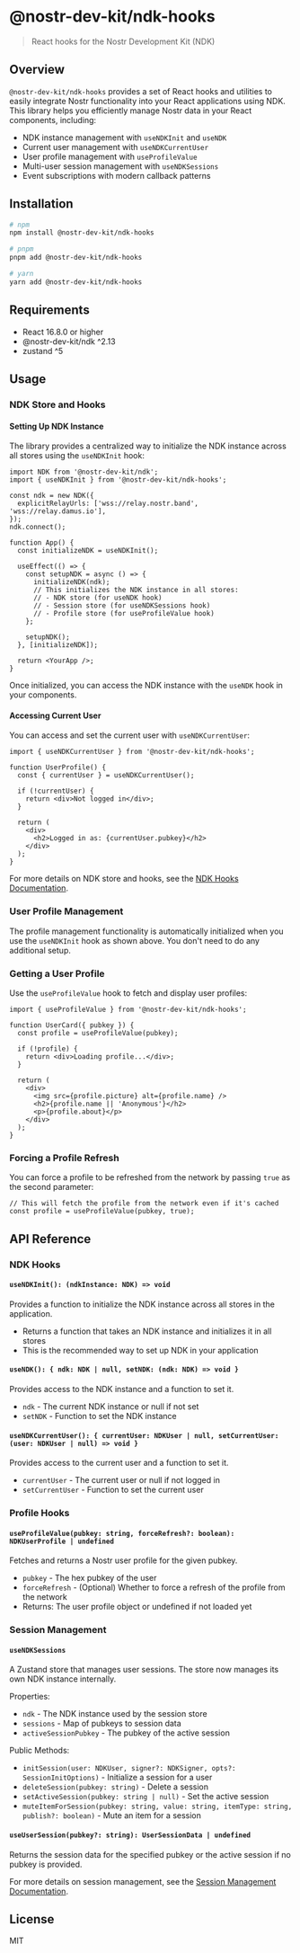 # @nostr-dev-kit/ndk-hooks

> React hooks for the Nostr Development Kit (NDK)

## Overview

`@nostr-dev-kit/ndk-hooks` provides a set of React hooks and utilities to easily integrate Nostr functionality into your React applications using NDK. This library helps you efficiently manage Nostr data in your React components, including:

- NDK instance management with `useNDKInit` and `useNDK`
- Current user management with `useNDKCurrentUser`
- User profile management with `useProfileValue`
- Multi-user session management with `useNDKSessions`
- Event subscriptions with modern callback patterns

## Installation

```bash
# npm
npm install @nostr-dev-kit/ndk-hooks

# pnpm
pnpm add @nostr-dev-kit/ndk-hooks

# yarn
yarn add @nostr-dev-kit/ndk-hooks
```

## Requirements

- React 16.8.0 or higher
- @nostr-dev-kit/ndk ^2.13
- zustand ^5

## Usage

### NDK Store and Hooks

#### Setting Up NDK Instance

The library provides a centralized way to initialize the NDK instance across all stores using the `useNDKInit` hook:

```tsx
import NDK from '@nostr-dev-kit/ndk';
import { useNDKInit } from '@nostr-dev-kit/ndk-hooks';

const ndk = new NDK({
  explicitRelayUrls: ['wss://relay.nostr.band', 'wss://relay.damus.io'],
});
ndk.connect();

function App() {
  const initializeNDK = useNDKInit();
  
  useEffect(() => {
    const setupNDK = async () => {
      initializeNDK(ndk);
      // This initializes the NDK instance in all stores:
      // - NDK store (for useNDK hook)
      // - Session store (for useNDKSessions hook)
      // - Profile store (for useProfileValue hook)
    };
    
    setupNDK();
  }, [initializeNDK]);
  
  return <YourApp />;
}
```

Once initialized, you can access the NDK instance with the `useNDK` hook in your components.

#### Accessing Current User

You can access and set the current user with `useNDKCurrentUser`:

```tsx
import { useNDKCurrentUser } from '@nostr-dev-kit/ndk-hooks';

function UserProfile() {
  const { currentUser } = useNDKCurrentUser();
  
  if (!currentUser) {
    return <div>Not logged in</div>;
  }
  
  return (
    <div>
      <h2>Logged in as: {currentUser.pubkey}</h2>
    </div>
  );
}
```

For more details on NDK store and hooks, see the [NDK Hooks Documentation](docs/ndk-hooks.md).

### User Profile Management

The profile management functionality is automatically initialized when you use the `useNDKInit` hook as shown above. You don't need to do any additional setup.

### Getting a User Profile

Use the `useProfileValue` hook to fetch and display user profiles:

```tsx
import { useProfileValue } from '@nostr-dev-kit/ndk-hooks';

function UserCard({ pubkey }) {
  const profile = useProfileValue(pubkey);

  if (!profile) {
    return <div>Loading profile...</div>;
  }

  return (
    <div>
      <img src={profile.picture} alt={profile.name} />
      <h2>{profile.name || 'Anonymous'}</h2>
      <p>{profile.about}</p>
    </div>
  );
}
```

### Forcing a Profile Refresh

You can force a profile to be refreshed from the network by passing `true` as the second parameter:

```tsx
// This will fetch the profile from the network even if it's cached
const profile = useProfileValue(pubkey, true);
```

## API Reference

### NDK Hooks

#### `useNDKInit(): (ndkInstance: NDK) => void`

Provides a function to initialize the NDK instance across all stores in the application.

- Returns a function that takes an NDK instance and initializes it in all stores
- This is the recommended way to set up NDK in your application

#### `useNDK(): { ndk: NDK | null, setNDK: (ndk: NDK) => void }`

Provides access to the NDK instance and a function to set it.

- `ndk` - The current NDK instance or null if not set
- `setNDK` - Function to set the NDK instance

#### `useNDKCurrentUser(): { currentUser: NDKUser | null, setCurrentUser: (user: NDKUser | null) => void }`

Provides access to the current user and a function to set it.

- `currentUser` - The current user or null if not logged in
- `setCurrentUser` - Function to set the current user

### Profile Hooks

#### `useProfileValue(pubkey: string, forceRefresh?: boolean): NDKUserProfile | undefined`

Fetches and returns a Nostr user profile for the given pubkey.

- `pubkey` - The hex pubkey of the user
- `forceRefresh` - (Optional) Whether to force a refresh of the profile from the network
- Returns: The user profile object or undefined if not loaded yet

### Session Management

#### `useNDKSessions`

A Zustand store that manages user sessions. The store now manages its own NDK instance internally.

Properties:
- `ndk` - The NDK instance used by the session store
- `sessions` - Map of pubkeys to session data
- `activeSessionPubkey` - The pubkey of the active session

Public Methods:
- `initSession(user: NDKUser, signer?: NDKSigner, opts?: SessionInitOptions)` - Initialize a session for a user
- `deleteSession(pubkey: string)` - Delete a session
- `setActiveSession(pubkey: string | null)` - Set the active session
- `muteItemForSession(pubkey: string, value: string, itemType: string, publish?: boolean)` - Mute an item for a session

#### `useUserSession(pubkey?: string): UserSessionData | undefined`

Returns the session data for the specified pubkey or the active session if no pubkey is provided.

For more details on session management, see the [Session Management Documentation](docs/session-management.md).

## License

MIT